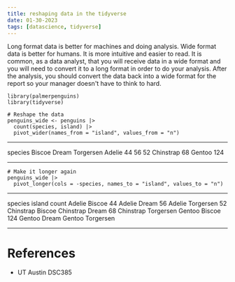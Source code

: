 ```yaml
---
title: reshaping data in the tidyverse
date: 01-30-2023
tags: [datascience, tidyverse]
---
```


Long format data is better for machines and doing analysis. Wide format
data is better for humans. It is more intuitive and easier to read. It
is common, as a data analyst, that you will receive data in a wide
format and you will need to convert it to a long format in order to do
your analysis. After the analysis, you should convert the data back into
a wide format for the report so your manager doesn\'t have to think to
hard.

``` {R}
library(palmerpenguins)
library(tidyverse)

# Reshape the data
penguins_wide <- penguins |>
  count(species, island) |>
  pivot_wider(names_from = "island", values_from = "n")

```

  ----------- -------- ------- -----------
  species     Biscoe   Dream   Torgersen
  Adelie      44       56      52
  Chinstrap            68
  Gentoo      124
  ----------- -------- ------- -----------

``` {R}
# Make it longer again
penguins_wide |>
  pivot_longer(cols = -species, names_to = "island", values_to = "n")
```

  ----------- ----------- -------
  species     island      count
  Adelie      Biscoe      44
  Adelie      Dream       56
  Adelie      Torgersen   52
  Chinstrap   Biscoe
  Chinstrap   Dream       68
  Chinstrap   Torgersen
  Gentoo      Biscoe      124
  Gentoo      Dream
  Gentoo      Torgersen
  ----------- ----------- -------

# References

-   UT Austin DSC385
